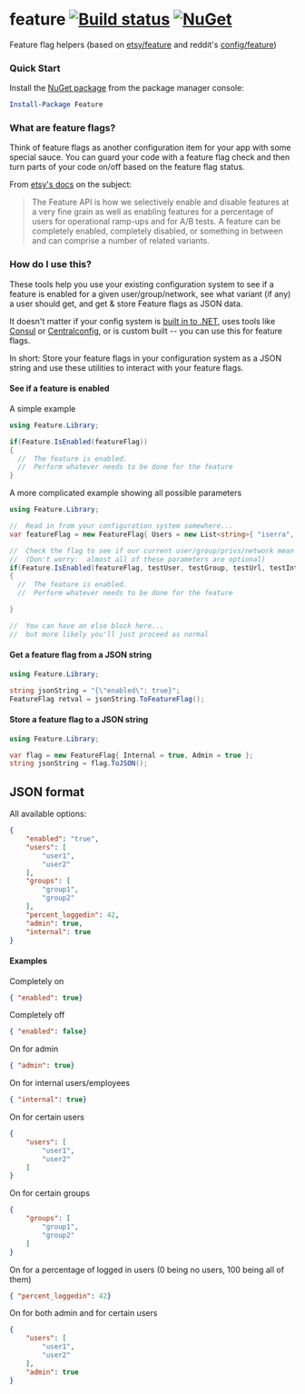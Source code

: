 # feature [![Build status](https://ci.appveyor.com/api/projects/status/e8b6qyp05k3jk730?svg=true)](https://ci.appveyor.com/project/danesparza/feature) [![NuGet](https://img.shields.io/nuget/v/Feature.svg)](https://www.nuget.org/packages/Feature/)

Feature flag helpers (based on [etsy/feature](http://github.com/etsy/feature) and reddit's [config/feature](https://github.com/reddit/reddit/tree/master/r2/r2/config/feature))

### Quick Start

Install the [NuGet package](https://www.nuget.org/packages/Feature/) from the package manager console:

```powershell
Install-Package Feature
```

### What are feature flags?

Think of feature flags as another configuration item for your app with some special sauce.  You can guard your code with a feature flag check and then turn parts of your code on/off based on the feature flag status.  

From [etsy's docs](https://github.com/etsy/feature#feature-api) on the subject:

> The Feature API is how we selectively enable and disable features at a very fine grain as well as enabling features for a percentage of users for operational ramp-ups and for A/B tests. A feature can be completely enabled, completely disabled, or something in between and can comprise a number of related variants.

### How do I use this?

These tools help you use your existing configuration system to see if a feature is enabled for a given user/group/network, see what variant (if any) a user should get, and get & store Feature flags as JSON data.

It doesn't matter if your config system is [built in to .NET](https://msdn.microsoft.com/en-us/library/system.configuration.configurationmanager.appsettings(v=vs.110).aspx), uses tools like [Consul](https://www.consul.io/api/kv.html) or [Centralconfig](https://github.com/cagedtornado/centralconfig), or is custom built -- you can use this for feature flags.

In short: Store your feature flags in your configuration system as a JSON string and use these utilities to interact with your feature flags.

#### See if a feature is enabled

A simple example
```csharp
using Feature.Library;

if(Feature.IsEnabled(featureFlag))
{
  //  The feature is enabled.
  //  Perform whatever needs to be done for the feature
}
```

A more complicated example showing all possible parameters
```csharp
using Feature.Library;

//  Read in from your configuration system somewhere...
var featureFlag = new FeatureFlag{ Users = new List<string>{ "iserra", "MReynolds"} };

//  Check the flag to see if our current user/group/privs/network mean that the feature is on or off
//  (Don't worry:  almost all of these parameters are optional)
if(Feature.IsEnabled(featureFlag, testUser, testGroup, testUrl, testInternal, testAdmin))
{
  //  The feature is enabled.
  //  Perform whatever needs to be done for the feature

}

//  You can have an else block here...
//  but more likely you'll just proceed as normal

```

#### Get a feature flag from a JSON string

```csharp
using Feature.Library;

string jsonString = "{\"enabled\": true}";
FeatureFlag retval = jsonString.ToFeatureFlag();
```

#### Store a feature flag to a JSON string

```csharp
using Feature.Library;

var flag = new FeatureFlag{ Internal = true, Admin = true };
string jsonString = flag.ToJSON();
```

## JSON format

All available options:

```JSON
{
    "enabled": "true",
    "users": [
        "user1",
        "user2"
    ],
    "groups": [
        "group1",
        "group2"
    ],
    "percent_loggedin": 42,
    "admin": true,
    "internal": true
}
```

#### Examples

Completely on
```JSON
{ "enabled": true}
```

Completely off
```JSON
{ "enabled": false}
```

On for admin
```JSON
{ "admin": true}
```

On for internal users/employees
```JSON
{ "internal": true}
```

On for certain users
```JSON
{
    "users": [
        "user1",
        "user2"
    ]
}
```

On for certain groups
```JSON
{
    "groups": [
        "group1",
        "group2"
    ]
}
```

On for a percentage of logged in users (0 being no users, 100 being all of them)
```JSON
{ "percent_loggedin": 42}
```

On for both admin and for certain users
```JSON
{
    "users": [
        "user1",
        "user2"
    ],
    "admin": true
}
```

